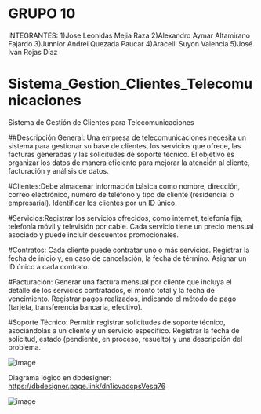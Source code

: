 # GRUPO 10
INTEGRANTES:
1)Jose Leonidas Mejia Raza
2)Alexandro Aymar Altamirano Fajardo
3)Junnior Andrei Quezada Paucar
4)Aracelli Suyon Valencia
5)José Iván Rojas Díaz
			
# Sistema_Gestion_Clientes_Telecomunicaciones
Sistema de Gestión de Clientes para Telecomunicaciones

##Descripción General:
Una empresa de telecomunicaciones necesita un sistema para gestionar su base de clientes, los servicios que ofrece, las facturas generadas y las solicitudes de soporte técnico. El objetivo es organizar los datos de manera eficiente para mejorar la atención al cliente, facturación y análisis de datos.

#Clientes:Debe almacenar información básica como nombre, dirección, correo electrónico, número de teléfono y tipo de cliente (residencial o empresarial).
Identificar los clientes por un ID único.

#Servicios:Registrar los servicios ofrecidos, como internet, telefonía fija, telefonía móvil y televisión por cable.
Cada servicio tiene un precio mensual asociado y puede incluir descuentos promocionales.

#Contratos: Cada cliente puede contratar uno o más servicios.
Registrar la fecha de inicio y, en caso de cancelación, la fecha de término.
Asignar un ID único a cada contrato.

#Facturación: Generar una factura mensual por cliente que incluya el detalle de los servicios contratados, el monto total y la fecha de vencimiento.
Registrar pagos realizados, indicando el método de pago (tarjeta, transferencia bancaria, efectivo).

#Soporte Técnico: Permitir registrar solicitudes de soporte técnico, asociándolas a un cliente y un servicio específico.
Registrar la fecha de solicitud, estado (pendiente, en proceso, resuelto) y una descripción del problema.
										
![image](https://github.com/user-attachments/assets/44497404-203c-4c11-8a3a-ae73786052ab)



Diagrama lógico en dbdesigner:
https://dbdesigner.page.link/dn1icvadcpsVesq76

![image](https://github.com/user-attachments/assets/c0ef6e3b-f5aa-4105-9d13-e361cdc6bb19)


